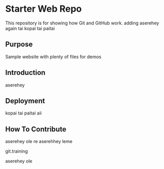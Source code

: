 # Starter Web Repo

This repository is for showing how Git and GitHub work. adding aserehey again
tai kopai tai paitai
## Purpose

Sample website with plenty of files for demos

## Introduction

aserehey

## Deployment

kopai tai paitai aii

## How To Contribute

aserehey ole re aserehhey  leme

git.training

aserehey ole
